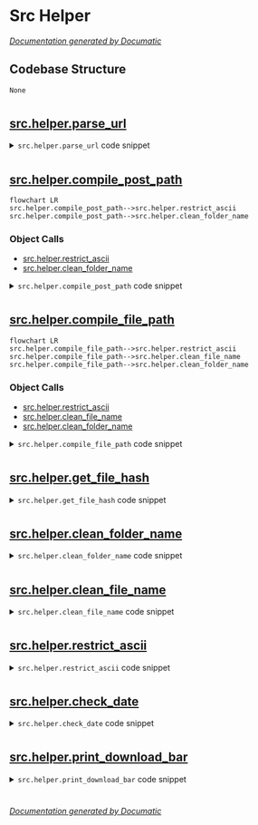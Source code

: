 # Src Helper

[_Documentation generated by Documatic_](https://www.documatic.com)

<!---Documatic-section-Codebase Structure-start--->
## Codebase Structure

<!---Documatic-block-system_architecture-start--->
```mermaid
None
```
<!---Documatic-block-system_architecture-end--->

# #
<!---Documatic-section-Codebase Structure-end--->

<!---Documatic-section-src.helper.parse_url-start--->
## [src.helper.parse_url](6-src_helper.md#src.helper.parse_url)

<!---Documatic-section-parse_url-start--->
<!---Documatic-block-src.helper.parse_url-start--->
<details>
	<summary><code>src.helper.parse_url</code> code snippet</summary>

```python
def parse_url(url):
    downloadable = re.search('^https://(kemono\\.party|coomer\\.party)/([^/]+)/user/([^/]+)($|/post/([^/]+)$)', url)
    if not downloadable:
        return None
    return downloadable.group(1)
```
</details>
<!---Documatic-block-src.helper.parse_url-end--->
<!---Documatic-section-parse_url-end--->

# #
<!---Documatic-section-src.helper.parse_url-end--->

<!---Documatic-section-src.helper.compile_post_path-start--->
## [src.helper.compile_post_path](6-src_helper.md#src.helper.compile_post_path)

<!---Documatic-section-compile_post_path-start--->
```mermaid
flowchart LR
src.helper.compile_post_path-->src.helper.restrict_ascii
src.helper.compile_post_path-->src.helper.clean_folder_name
```

### Object Calls

* [src.helper.restrict_ascii](6-src_helper.md#src.helper.restrict_ascii)
* [src.helper.clean_folder_name](6-src_helper.md#src.helper.clean_folder_name)

<!---Documatic-block-src.helper.compile_post_path-start--->
<details>
	<summary><code>src.helper.compile_post_path</code> code snippet</summary>

```python
def compile_post_path(post_variables, template, ascii):
    (drive, tail) = os.path.splitdrive(template)
    tail = tail[1:] if tail[0] in {'/', '\\'} else tail
    tail_split = re.split('\\\\|/', tail)
    cleaned_path = drive + os.path.sep if drive else ''
    for folder in tail_split:
        if ascii:
            cleaned_path = os.path.join(cleaned_path, restrict_ascii(clean_folder_name(folder.format(**post_variables))))
        else:
            cleaned_path = os.path.join(cleaned_path, clean_folder_name(folder.format(**post_variables)))
    return cleaned_path
```
</details>
<!---Documatic-block-src.helper.compile_post_path-end--->
<!---Documatic-section-compile_post_path-end--->

# #
<!---Documatic-section-src.helper.compile_post_path-end--->

<!---Documatic-section-src.helper.compile_file_path-start--->
## [src.helper.compile_file_path](6-src_helper.md#src.helper.compile_file_path)

<!---Documatic-section-compile_file_path-start--->
```mermaid
flowchart LR
src.helper.compile_file_path-->src.helper.restrict_ascii
src.helper.compile_file_path-->src.helper.clean_file_name
src.helper.compile_file_path-->src.helper.clean_folder_name
```

### Object Calls

* [src.helper.restrict_ascii](6-src_helper.md#src.helper.restrict_ascii)
* [src.helper.clean_file_name](6-src_helper.md#src.helper.clean_file_name)
* [src.helper.clean_folder_name](6-src_helper.md#src.helper.clean_folder_name)

<!---Documatic-block-src.helper.compile_file_path-start--->
<details>
	<summary><code>src.helper.compile_file_path</code> code snippet</summary>

```python
def compile_file_path(post_path, post_variables, file_variables, template, ascii):
    file_split = re.split('\\\\|/', template)
    if len(file_split) > 1:
        for folder in file_split[:-1]:
            if ascii:
                post_path = os.path.join(post_path, restrict_ascii(clean_folder_name(folder.format(**file_variables, **post_variables))))
            else:
                post_path = os.path.join(post_path, clean_folder_name(folder.format(**file_variables, **post_variables)))
    if ascii:
        cleaned_file = restrict_ascii(clean_file_name(file_split[-1].format(**file_variables, **post_variables)))
    else:
        cleaned_file = clean_file_name(file_split[-1].format(**file_variables, **post_variables))
    return os.path.join(post_path, cleaned_file)
```
</details>
<!---Documatic-block-src.helper.compile_file_path-end--->
<!---Documatic-section-compile_file_path-end--->

# #
<!---Documatic-section-src.helper.compile_file_path-end--->

<!---Documatic-section-src.helper.get_file_hash-start--->
## [src.helper.get_file_hash](6-src_helper.md#src.helper.get_file_hash)

<!---Documatic-section-get_file_hash-start--->
<!---Documatic-block-src.helper.get_file_hash-start--->
<details>
	<summary><code>src.helper.get_file_hash</code> code snippet</summary>

```python
def get_file_hash(file: str):
    sha256_hash = hashlib.sha256()
    with open(file, 'rb') as f:
        for byte_block in iter(lambda : f.read(4096), b''):
            sha256_hash.update(byte_block)
    return sha256_hash.hexdigest().lower()
```
</details>
<!---Documatic-block-src.helper.get_file_hash-end--->
<!---Documatic-section-get_file_hash-end--->

# #
<!---Documatic-section-src.helper.get_file_hash-end--->

<!---Documatic-section-src.helper.clean_folder_name-start--->
## [src.helper.clean_folder_name](6-src_helper.md#src.helper.clean_folder_name)

<!---Documatic-section-clean_folder_name-start--->
<!---Documatic-block-src.helper.clean_folder_name-start--->
<details>
	<summary><code>src.helper.clean_folder_name</code> code snippet</summary>

```python
def clean_folder_name(folder_name: str):
    if not folder_name.rstrip():
        folder_name = '_'
    return re.sub('[\\x00-\\x1f\\\\/:\\"*?<>\\|]|\\.$', '_', folder_name.rstrip())[:248]
```
</details>
<!---Documatic-block-src.helper.clean_folder_name-end--->
<!---Documatic-section-clean_folder_name-end--->

# #
<!---Documatic-section-src.helper.clean_folder_name-end--->

<!---Documatic-section-src.helper.clean_file_name-start--->
## [src.helper.clean_file_name](6-src_helper.md#src.helper.clean_file_name)

<!---Documatic-section-clean_file_name-start--->
<!---Documatic-block-src.helper.clean_file_name-start--->
<details>
	<summary><code>src.helper.clean_file_name</code> code snippet</summary>

```python
def clean_file_name(file_name: str):
    if not file_name:
        file_name = '_'
    file_name = re.sub('[\\x00-\\x1f\\\\/:\\"*?<>\\|]', '_', file_name)
    (file_name, file_extension) = os.path.splitext(file_name)
    return file_name[:255 - len(file_extension) - 5] + file_extension
```
</details>
<!---Documatic-block-src.helper.clean_file_name-end--->
<!---Documatic-section-clean_file_name-end--->

# #
<!---Documatic-section-src.helper.clean_file_name-end--->

<!---Documatic-section-src.helper.restrict_ascii-start--->
## [src.helper.restrict_ascii](6-src_helper.md#src.helper.restrict_ascii)

<!---Documatic-section-restrict_ascii-start--->
<!---Documatic-block-src.helper.restrict_ascii-start--->
<details>
	<summary><code>src.helper.restrict_ascii</code> code snippet</summary>

```python
def restrict_ascii(string: str):
    return re.sub('[^\\x21-\\x7f]', '_', string)
```
</details>
<!---Documatic-block-src.helper.restrict_ascii-end--->
<!---Documatic-section-restrict_ascii-end--->

# #
<!---Documatic-section-src.helper.restrict_ascii-end--->

<!---Documatic-section-src.helper.check_date-start--->
## [src.helper.check_date](6-src_helper.md#src.helper.check_date)

<!---Documatic-section-check_date-start--->
<!---Documatic-block-src.helper.check_date-start--->
<details>
	<summary><code>src.helper.check_date</code> code snippet</summary>

```python
def check_date(post_date, date, datebefore, dateafter):
    if date:
        if date == post_date:
            return False
    if datebefore and dateafter:
        if dateafter <= post_date <= datebefore:
            return False
    elif datebefore:
        if datebefore >= post_date:
            return False
    elif dateafter:
        if dateafter <= post_date:
            return False
    return True
```
</details>
<!---Documatic-block-src.helper.check_date-end--->
<!---Documatic-section-check_date-end--->

# #
<!---Documatic-section-src.helper.check_date-end--->

<!---Documatic-section-src.helper.print_download_bar-start--->
## [src.helper.print_download_bar](6-src_helper.md#src.helper.print_download_bar)

<!---Documatic-section-print_download_bar-start--->
<!---Documatic-block-src.helper.print_download_bar-start--->
<details>
	<summary><code>src.helper.print_download_bar</code> code snippet</summary>

```python
def print_download_bar(total: int, downloaded: int, resumed: int, start):
    time_diff = time.time() - start
    if time_diff == 0.0:
        time_diff = 1e-06
    done = 50
    rate = (downloaded - resumed) / time_diff
    eta = time.strftime('%H:%M:%S', time.gmtime((total - downloaded) / rate))
    if rate / 2 ** 10 < 100:
        rate = (round(rate / 2 ** 10, 1), 'KB')
    elif rate / 2 ** 20 < 100:
        rate = (round(rate / 2 ** 20, 1), 'MB')
    else:
        rate = (round(rate / 2 ** 30, 1), 'GB')
    if total:
        done = int(50 * downloaded / total)
        if total / 2 ** 10 < 100:
            total = (round(total / 2 ** 10, 1), 'KB')
            downloaded = round(downloaded / 2 ** 10, 1)
        elif total / 2 ** 20 < 100:
            total = (round(total / 2 ** 20, 1), 'MB')
            downloaded = round(downloaded / 2 ** 20, 1)
        else:
            total = (round(total / 2 ** 30, 1), 'GB')
            downloaded = round(downloaded / 2 ** 30, 1)
    elif downloaded / 2 ** 10 < 100:
        total = ('???', 'KB')
        downloaded = round(downloaded / 2 ** 10, 1)
    elif downloaded / 2 ** 20 < 100:
        total = ('???', 'MB')
        downloaded = round(downloaded / 2 ** 20, 1)
    else:
        total = ('???', 'GB')
        downloaded = round(downloaded / 2 ** 30, 1)
    bar_fill = '=' * done
    bar_empty = ' ' * (50 - done)
    overlap_buffer = ' ' * 15
    print(f'[{bar_fill}{bar_empty}] {downloaded}/{total[0]} {total[1]} at {rate[0]} {rate[1]}/s ETA {eta}{overlap_buffer}', end='\r')
```
</details>
<!---Documatic-block-src.helper.print_download_bar-end--->
<!---Documatic-section-print_download_bar-end--->

# #
<!---Documatic-section-src.helper.print_download_bar-end--->

[_Documentation generated by Documatic_](https://www.documatic.com)